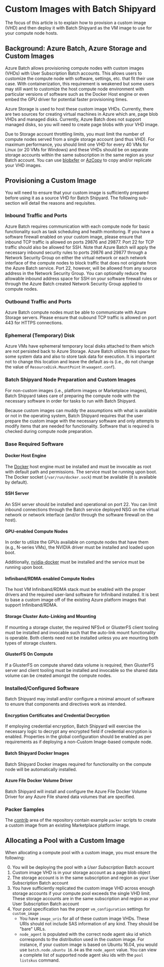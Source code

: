 # Custom Images with Batch Shipyard
The focus of this article is to explain how to provision a custom image (VHD)
and then deploy it with Batch Shipyard as the VM image to use for your
compute node hosts.

## Background: Azure Batch, Azure Storage and Custom Images
Azure Batch allows provisioning compute nodes with custom images (VHDs) with
User Subscription Batch accounts. This allows users to customize the
compute node with software, settings, etc. that fit their use case. With
containerization, this requirement is weakened but some users may still
want to customize the host compute node environment with particular
versions of software such as the Docker Host engine or even embed the GPU
driver for potential faster provisioning times.

Azure Storage is used to host these custom image VHDs. Currently, there are
two sources for creating virtual machines in Azure which are, page blob
VHDs and managed disks. Currently, Azure Batch does not support managed
disks, so you will need to create page blobs with your VHD image.

Due to Storage account throttling limits, you must limit the number of
compute nodes served from a single storage account (and thus VHD). For
maximum performance, you should limit one VHD for every 40 VMs for Linux
(or 20 VMs for Windows) and these VHDs should be on separate storage accounts
within the same subscription in the same region as your Batch account.
You can use [blobxfer](https://github.com/Azure/blobxfer) or
[AzCopy](https://azure.microsoft.com/en-us/documentation/articles/storage-use-azcopy/)
to copy and/or replicate your VHD images.

## Provisioning a Custom Image
You will need to ensure that your custom image is sufficiently prepared
before using it as a source VHD for Batch Shipyard. The following
sub-section will detail the reasons and requisites.

### Inbound Traffic and Ports
Azure Batch requires communication with each compute node for basic
functionality such as task scheduling and health monitoring. If you have
a software firewall enabled on your custom image, please ensure that inbound
TCP traffic is allowed on ports 29876 and 29877. Port 22 for TCP traffic
should also be allowed for SSH. Note that Azure Batch will apply the
necessary inbound security rules to ports 29876 and 29877 through a Network
Security Group on either the virtual network or each network interface of the
compute nodes to block traffic that does not originate from the Azure Batch
service. Port 22, however, will be allowed from any source address in the
Network Security Group. You can optionally reduce the allowable inbound
address space for SSH on your software firewall rules or through the Azure
Batch created Network Security Group applied to compute nodes.

### Outbound Traffic and Ports
Azure Batch compute nodes must be able to communicate with Azure Storage
servers. Please ensure that oubound TCP traffic is allowed on port 443 for
HTTPS connections.

### Ephemeral (Temporary) Disk
Azure VMs have ephemeral temporary local disks attached to them which are
not persisted back to Azure Storage. Azure Batch utilizes this space for some
system data and also to store task data for execution. It is important
not to change this location and leave the default as-is (i.e., do not
change the value of `ResourceDisk.MountPoint` in `waagent.conf`).

### Batch Shipyard Node Preparation and Custom Images
For non-custom images (i.e., platform images or Marketplace images), Batch
Shipyard takes care of preparing the compute node with the necessary
software in order for tasks to run with Batch Shipyard.

Because custom images can muddy the assumptions with what is available or
not in the operating system, Batch Shipyard requires that the user prepare
the custom image with the necessary software and only attempts to modify
items that are needed for functionality. Software that is required is
checked during compute node preparation.

### Base Required Software
#### Docker Host Engine
The [Docker](https://docker.com) host engine must be installed and must
be invocable as root with default path and permissions. The service must
be running upon boot. The Docker socket (`/var/run/docker.sock`) must
be available (it is available by default).

#### SSH Server
An SSH server should be installed and operational on port 22. You can
limit inbound connections through the Batch service deployed NSG on the
virtual network or network interface (and/or through the software firewall
on the host).

#### GPU-enabled Compute Nodes
In order to utilize the GPUs available on compute nodes that have them
(e.g., N-series VMs), the NVIDIA driver must be installed and loaded upon
boot.

Additionally, [nvidia-docker](https://github.com/NVIDIA/nvidia-docker)
must be installed and the service must be running upon boot.

#### Infiniband/RDMA-enabled Compute Nodes
The host VM Infiniband/RDMA stack must be enabled with the proper drivers
and the required user-land software for Infiniband installed. It is best to
base a custom image off of the existing Azure platform images that support
Infiniband/RDMA.

#### Storage Cluster Auto-Linking and Mounting
If mounting a storage cluster, the required NFSv4 or GlusterFS client tooling
must be installed and invocable such that the auto-link mount functionality
is operable. Both clients need not be installed unless you are mounting
both types of storage clusters.

#### GlusterFS On Compute
If a GlusterFS on compute shared data volume is required, then GlusterFS
server and client tooling must be installed and invocable so the shared
data volume can be created amongst the compute nodes.

### Installed/Configured Software
Batch Shipyard may install and/or configure a minimal amount of software
to enusre that components and directives work as intended.

#### Encryption Certificates and Credential Decryption
If employing credential encryption, Batch Shipyard will exercise the necessary
logic to decrypt any encrypted field if credential encryption is enabled.
Properties in the global configuration should be enabled as per requirements
as if deploying a non-Custom Image-based compute node.

#### Batch Shipyard Docker Images
Batch Shipyard Docker images required for functionality on the compute node
will be automatically installed.

#### Azure File Docker Volume Driver
Batch Shipyard will install and configure the Azure File Docker Volume
Driver for any Azure File shared data volumes that are specified.

### Packer Samples
The [contrib](../contrib) area of the repository contain example `packer`
scripts to create a custom image from an existing Marketplace platform image.

## Allocating a Pool with a Custom Image
When allocating a compute pool with a custom image, you must ensure the
following:

0. You will be deploying the pool with a *User Subscription* Batch account
1. Custom image VHD is in your storage account as a page blob object
2. The storage account is in the same subscription and region as your
   User Subscription Batch account
3. You have sufficiently replicated the custom image VHD across enough
   storage accounts if your compute pool exceeds the single VHD limit. These
   storage accounts are in the same subscription and region as your
   User Subscription Batch account
4. Your pool specification has the proper `vm_configuration` settings
   for `custom_image`
   * You have `image_uris` for all of these custom image VHDs. These URIs
     should not include SAS information of any kind. They should be "bare"
     URLs.
   * `node_agent` is populated with the correct node agent sku id which
     corresponds to the distribution used in the custom image. For instance,
     if your custom image is based on Ubuntu 16.04, you would use
     `batch.node.ubuntu 16.04` as the `node_agent` value. You can view a
     complete list of supported node agent sku ids with the `pool listskus`
     command.
